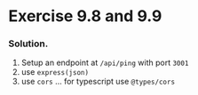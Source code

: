 # Exercise 9.8 and 9.9

### Solution.

1) Setup an endpoint at `/api/ping` with port `3001`
2) use `express(json)`
3) use `cors` ... for typescript use `@types/cors`